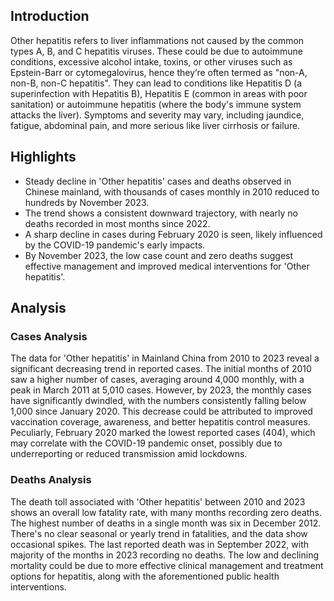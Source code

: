 ## Introduction

Other hepatitis refers to liver inflammations not caused by the common types A, B, and C hepatitis viruses. These could be due to autoimmune conditions, excessive alcohol intake, toxins, or other viruses such as Epstein-Barr or cytomegalovirus, hence they’re often termed as "non-A, non-B, non-C hepatitis". They can lead to conditions like Hepatitis D (a superinfection with Hepatitis B), Hepatitis E (common in areas with poor sanitation) or autoimmune hepatitis (where the body's immune system attacks the liver). Symptoms and severity may vary, including jaundice, fatigue, abdominal pain, and more serious like liver cirrhosis or failure.
## Highlights

- Steady decline in 'Other hepatitis' cases and deaths observed in Chinese mainland, with thousands of cases monthly in 2010 reduced to hundreds by November 2023. <br/>
- The trend shows a consistent downward trajectory, with nearly no deaths recorded in most months since 2022. <br/>
- A sharp decline in cases during February 2020 is seen, likely influenced by the COVID-19 pandemic's early impacts. <br/>
- By November 2023, the low case count and zero deaths suggest effective management and improved medical interventions for 'Other hepatitis'.
## Analysis

### Cases Analysis
The data for 'Other hepatitis' in Mainland China from 2010 to 2023 reveal a significant decreasing trend in reported cases. The initial months of 2010 saw a higher number of cases, averaging around 4,000 monthly, with a peak in March 2011 at 5,010 cases. However, by 2023, the monthly cases have significantly dwindled, with the numbers consistently falling below 1,000 since January 2020. This decrease could be attributed to improved vaccination coverage, awareness, and better hepatitis control measures. Peculiarly, February 2020 marked the lowest reported cases (404), which may correlate with the COVID-19 pandemic onset, possibly due to underreporting or reduced transmission amid lockdowns.

### Deaths Analysis
The death toll associated with 'Other hepatitis' between 2010 and 2023 shows an overall low fatality rate, with many months recording zero deaths. The highest number of deaths in a single month was six in December 2012. There's no clear seasonal or yearly trend in fatalities, and the data show occasional spikes. The last reported death was in September 2022, with majority of the months in 2023 recording no deaths. The low and declining mortality could be due to more effective clinical management and treatment options for hepatitis, along with the aforementioned public health interventions.

